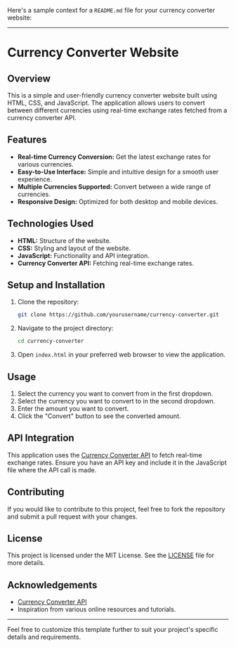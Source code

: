 Here's a sample context for a `README.md` file for your currency converter website:

---

# Currency Converter Website

## Overview

This is a simple and user-friendly currency converter website built using HTML, CSS, and JavaScript. The application allows users to convert between different currencies using real-time exchange rates fetched from a currency converter API.

## Features

- **Real-time Currency Conversion:** Get the latest exchange rates for various currencies.
- **Easy-to-Use Interface:** Simple and intuitive design for a smooth user experience.
- **Multiple Currencies Supported:** Convert between a wide range of currencies.
- **Responsive Design:** Optimized for both desktop and mobile devices.

## Technologies Used

- **HTML:** Structure of the website.
- **CSS:** Styling and layout of the website.
- **JavaScript:** Functionality and API integration.
- **Currency Converter API:** Fetching real-time exchange rates.

## Setup and Installation

1. Clone the repository:
    ```bash
    git clone https://github.com/yourusername/currency-converter.git
    ```

2. Navigate to the project directory:
    ```bash
    cd currency-converter
    ```

3. Open `index.html` in your preferred web browser to view the application.

## Usage

1. Select the currency you want to convert from in the first dropdown.
2. Select the currency you want to convert to in the second dropdown.
3. Enter the amount you want to convert.
4. Click the "Convert" button to see the converted amount.

## API Integration

This application uses the [Currency Converter API](https://app.currencyapi.com/dashboard) to fetch real-time exchange rates. Ensure you have an API key and include it in the JavaScript file where the API call is made.

## Contributing

If you would like to contribute to this project, feel free to fork the repository and submit a pull request with your changes.

## License

This project is licensed under the MIT License. See the [LICENSE](LICENSE) file for more details.

## Acknowledgements

- [Currency Converter API](https://www.currencyconverterapi.com/)
- Inspiration from various online resources and tutorials.

---

Feel free to customize this template further to suit your project's specific details and requirements.
